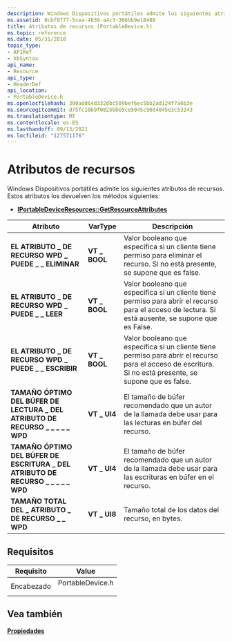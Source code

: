 ```yaml
---
description: Windows Dispositivos portátiles admite los siguientes atributos de recursos.
ms.assetid: 0cbf8777-5cea-4839-a4c3-366bb9e18488
title: Atributos de recursos (PortableDevice.h)
ms.topic: reference
ms.date: 05/31/2018
topic_type:
- APIRef
- kbSyntax
api_name:
- Resource
api_type:
- HeaderDef
api_location:
- PortableDevice.h
ms.openlocfilehash: 300add64d332dbc509bef6ec5bb2ad124f7a6b3e
ms.sourcegitcommit: d75fc10b9f0825bbe5ce5045c90d4045e3c53243
ms.translationtype: MT
ms.contentlocale: es-ES
ms.lasthandoff: 09/13/2021
ms.locfileid: "127571176"
---
```

# <a name="resource-attributes"></a>Atributos de recursos

Windows Dispositivos portátiles admite los siguientes atributos de recursos. Estos atributos los devuelven los métodos siguientes:

-   [**IPortableDeviceResources::GetResourceAttributes**](/windows/desktop/api/PortableDeviceApi/nf-portabledeviceapi-iportabledevicecapabilities-getfixedpropertyattributes)



| Atributo                                                  | VarType      | Descripción                                                                                                                                 |
|------------------------------------------------------------|--------------|---------------------------------------------------------------------------------------------------------------------------------------------|
| **EL ATRIBUTO \_ DE RECURSO WPD \_ PUEDE \_ \_ ELIMINAR**                  | **VT \_ BOOL** | Valor booleano que especifica si un cliente tiene permiso para eliminar el recurso. Si no está presente, se supone que es false.                |
| **EL ATRIBUTO \_ DE RECURSO WPD \_ PUEDE \_ \_ LEER**                    | **VT \_ BOOL** | Valor booleano que especifica si un cliente tiene permiso para abrir el recurso para el acceso de lectura. Si está ausente, se supone que es False.  |
| **EL ATRIBUTO \_ DE RECURSO WPD \_ PUEDE \_ \_ ESCRIBIR**                   | **VT \_ BOOL** | Valor booleano que especifica si un cliente tiene permiso para abrir el recurso para el acceso de escritura. Si no está presente, se supone que es false. |
| **TAMAÑO ÓPTIMO DEL BÚFER DE LECTURA \_ DEL ATRIBUTO DE RECURSO \_ \_ \_ \_ \_ WPD**  | **VT \_ UI4**  | El tamaño de búfer recomendado que un autor de la llamada debe usar para las lecturas en búfer del recurso.                                                  |
| **TAMAÑO ÓPTIMO DEL BÚFER DE ESCRITURA \_ DEL ATRIBUTO DE RECURSO \_ \_ \_ \_ \_ WPD** | **VT \_ UI4**  | El tamaño de búfer recomendado que un autor de la llamada debe usar para las escrituras en búfer en el recurso.                                                   |
| **TAMAÑO TOTAL DEL \_ ATRIBUTO \_ DE RECURSO \_ \_ WPD**                  | **VT \_ UI8**  | Tamaño total de los datos del recurso, en bytes.                                                                                              |



 

## <a name="requirements"></a>Requisitos



| Requisito | Value |
|-------------------|---------------------------------------------------------------------------------------------|
| Encabezado<br/> | <dl> <dt>PortableDevice.h</dt> </dl> |



## <a name="see-also"></a>Vea también

<dl> <dt>

[**Propiedades**](properties-and-attributes.md)
</dt> </dl>

 

 





